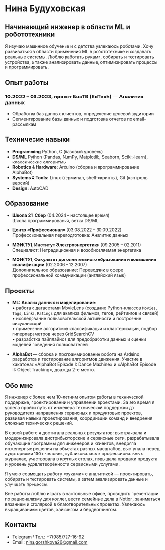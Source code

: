 # Нина Будуховская
**Начинающий инженер в области ML и робототехники**
-
Я изучаю машинное обучение и с детства увлекаюсь роботами. Хочу развиваться в области применения ML в робототехнике и создавать реальные системы. Люблю работать руками, собирать и тестировать устройства, а также анализировать данные, оптимизировать процессы и программировать.

## Опыт работы

### 10.2022 – 06.2023, проект БизТВ (EdTech) — Аналитик данных
- Обработка баз данных клиентов, определение целевой аудитории
- Сегментирование базы данных и подготовка отчетов по email-рассылкам

## Техничесие навыки

- **Programming** Python, C (базовый уровень)
- **DS/ML** Python (Pandas, NumPy, Matplotlib, Seaborn, Scikit-learn), классические алгоритмы
- **Robotics & Hardware:** Arduino (сборка и программирование AlphaBot)
- **Systems & Tools:** Linux (терминал, shell-скрипты), Git (контроль версий)
- **Design:** AutoCAD

## Образование

- **Школа 21, Сбер** (04.2024 – настоящее время)  
  Школа программирования, ветка DS/ML

- **Центр «Профессионал»** (03.08.2022 – 30.09.2022)  
  Профессиональная переподготовка: Аналитик данных

- **МЭИ(ТУ), Институт Электроэнергетики** (09.2005 – 02.2011)  
  Специалист: Нетрадиционная и возобновляемая энергетика

- **МЭИ(ТУ), Факультет дополнительного образования и повышения квалификации** (02.2006 – 12.2007)  
  Дополнительное образование: Переводчик в сфере профессиональной коммуникации (английский язык)


## Проекты

- **ML: Анализ данных и моделирование**:  
  • работа с датасетами MovieLens (создание Python-классов `Movies`, `Tags`, `Links`, `Ratings` для анализа фильмов, тегов, рейтингов и связей)  
  • исследование пользовательской активности и построение визуализаций  
  • применение алгоритмов классификации и кластеризации, подбор гиперпараметров через GridSearchCV  
  • разработка пайплайнов для предобработки данных и оценки моделей поведения пользователей 

- **AlphaBot** — сборка и программирование робота на Arduino, разработка и тестирование алгоритмов движения. Участие в хакатонах «AlphaBot Episode I: Dance Machine» и «AlphaBot Episode II: Object Tracking», дважды 2-е место.  

## Обо мне

Я инженер с более чем 10-летним опытом работы в технической поддержке, проектировании и управлении проектами. За это время я успела пройти путь от инженера технической поддержки до руководителя направления сервисных и продуктовых проектов, развивая навыки проектирования, координации команд и внедрения сложных технических решений.

В своей работе я достигала реальных результатов: выстраивала и модернизировала дистрибьюторские и сервисные сети, разрабатывала обучающие программы для инженеров и клиентов, внедряла инженерные решения на объектах разных масштабов, выступала перед аудиториями 150+ человек, публиковалась в профессиональных журналах, участвовала в круглых столах, повышала продажи продукта и уровень удовлетворённости сервисными услугами.

Я умею совмещать работу «руками» с аналитикой — проектировать, собирать и тестировать системы, а затем анализировать данные и улучшать процессы.

Вне работы люблю играть в настольные офисе, проводить презентации по рационализму для коллег, вести семейные дела в Notion, заниматься вязанием и столяркой в благотворительных проектах. Увлекаюсь выращиванием цветов, хайкингом и бёрдвотчингом.

## Контакты

- Telegram / Тел.: +7(985)727-16-92
- Email: nina.gorshkova26@gmail.com
